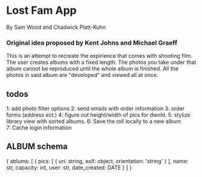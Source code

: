 # Lost Fam App
By Sam Wood and Chadwick Platt-Kuhn


### Original idea proposed by Kent Johns and Michael Graeff
This is an attempt to recreate the expirience that comes with shooting film. The user creates albums with a fixed length. The photos you take under that album cannot be reproduced until the whole album is finished. All the photos in said album are "developed" and viewed all at once.

## todos

1: add photo filter options
2: send emails with order information
3: order forms (address ect.)
4: figure out height/width of pics for dwnld.
5: stylize library view with sorted albums.
6: Save the roll locally to a new album  
7: Cache login information


## ALBUM schema
  {
    ablums: [
      {
        pics: [
          {
            uri: string,
            exif: object,
            orientation: 'string'
          }
        ],
        name: str,
        capacity: int,
        user: str,
        date_created: DATE
      }
    ]
  }
